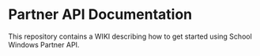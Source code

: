 # Partner API Documentation


This repository contains a WIKI describing how to get started using School Windows Partner API. 
